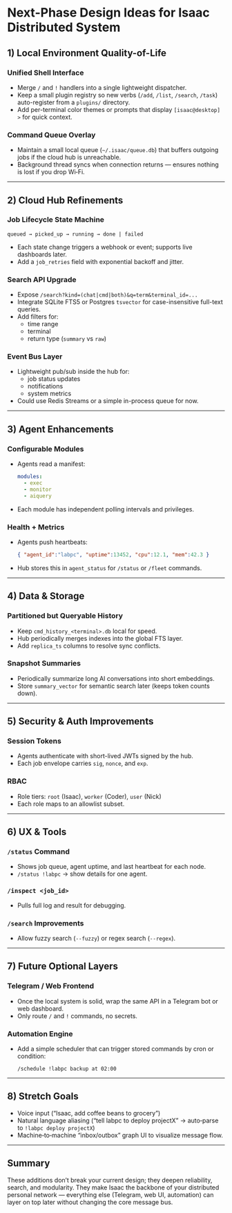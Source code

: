 # Next-Phase Design Ideas for Isaac Distributed System

## 1) Local Environment Quality-of-Life
### Unified Shell Interface
- Merge `/` and `!` handlers into a single lightweight dispatcher.
- Keep a small plugin registry so new verbs (`/add`, `/list`, `/search`, `/task`) auto-register from a `plugins/` directory.
- Add per-terminal color themes or prompts that display `[isaac@desktop] >` for quick context.

### Command Queue Overlay
- Maintain a small local queue (`~/.isaac/queue.db`) that buffers outgoing jobs if the cloud hub is unreachable.
- Background thread syncs when connection returns — ensures nothing is lost if you drop Wi‑Fi.

---

## 2) Cloud Hub Refinements
### Job Lifecycle State Machine
```
queued → picked_up → running → done | failed
```
- Each state change triggers a webhook or event; supports live dashboards later.
- Add a `job_retries` field with exponential backoff and jitter.

### Search API Upgrade
- Expose `/search?kind=(chat|cmd|both)&q=term&terminal_id=...`
- Integrate SQLite FTS5 or Postgres `tsvector` for case-insensitive full-text queries.
- Add filters for:
  - time range
  - terminal
  - return type (`summary` vs `raw`)

### Event Bus Layer
- Lightweight pub/sub inside the hub for:
  - job status updates
  - notifications
  - system metrics
- Could use Redis Streams or a simple in-process queue for now.

---

## 3) Agent Enhancements
### Configurable Modules
- Agents read a manifest:
  ```yaml
  modules:
    - exec
    - monitor
    - aiquery
  ```
- Each module has independent polling intervals and privileges.

### Health + Metrics
- Agents push heartbeats:
  ```json
  { "agent_id":"labpc", "uptime":13452, "cpu":12.1, "mem":42.3 }
  ```
- Hub stores this in `agent_status` for `/status` or `/fleet` commands.

---

## 4) Data & Storage
### Partitioned but Queryable History
- Keep `cmd_history_<terminal>.db` local for speed.
- Hub periodically merges indexes into the global FTS layer.
- Add `replica_ts` columns to resolve sync conflicts.

### Snapshot Summaries
- Periodically summarize long AI conversations into short embeddings.
- Store `summary_vector` for semantic search later (keeps token counts down).

---

## 5) Security & Auth Improvements
### Session Tokens
- Agents authenticate with short-lived JWTs signed by the hub.
- Each job envelope carries `sig`, `nonce`, and `exp`.

### RBAC
- Role tiers: `root` (Isaac), `worker` (Coder), `user` (Nick)
- Each role maps to an allowlist subset.

---

## 6) UX & Tools
### `/status` Command
- Shows job queue, agent uptime, and last heartbeat for each node.
- `/status !labpc` → show details for one agent.

### `/inspect <job_id>`
- Pulls full log and result for debugging.

### `/search` Improvements
- Allow fuzzy search (`--fuzzy`) or regex search (`--regex`).

---

## 7) Future Optional Layers
### Telegram / Web Frontend
- Once the local system is solid, wrap the same API in a Telegram bot or web dashboard.
- Only route `/` and `!` commands, no secrets.

### Automation Engine
- Add a simple scheduler that can trigger stored commands by cron or condition:
  ```
  /schedule !labpc backup at 02:00
  ```

---

## 8) Stretch Goals
- Voice input (“Isaac, add coffee beans to grocery”)
- Natural language aliasing (“tell labpc to deploy projectX” → auto‑parse to `!labpc deploy projectX`)
- Machine‑to‑machine “inbox/outbox” graph UI to visualize message flow.

---

## Summary
These additions don’t break your current design; they deepen reliability, search, and modularity.
They make Isaac the backbone of your distributed personal network — everything else (Telegram, web UI, automation) can layer on top later without changing the core message bus.
